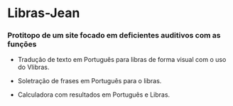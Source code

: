 # Libras-Jean

### Protitopo de um site focado em deficientes auditivos com as funções

* Tradução de texto em Português para libras de forma visual com o uso do Vlibras. 

* Soletração de frases em Português para o libras.

* Calculadora com resultados em Português e Libras.
